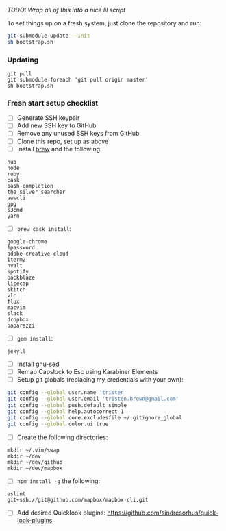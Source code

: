 _TODO: Wrap all of this into a nice lil script_

To set things up on a fresh system, just clone the repository and run:

``` sh
git submodule update --init
sh bootstrap.sh
```

### Updating

``` shell
git pull
git submodule foreach 'git pull origin master'
sh bootstrap.sh
```

### Fresh start setup checklist

- [ ] Generate SSH keypair
- [ ] Add new SSH key to GitHub
- [ ] Remove any unused SSH keys from GitHub
- [ ] Clone this repo, set up as above
- [ ] Install [brew](http://brew.sh/) and the following:

```
hub
node
ruby
cask
bash-completion
the_silver_searcher
awscli
gpg
s3cmd
yarn
```

- [ ] `brew cask install`:

```
google-chrome
1password
adobe-creative-cloud
iterm2
nvalt
spotify
backblaze
licecap
skitch
vlc
flux
macvim
slack
dropbox
paparazzi
```

- [ ] `gem install`:

```
jekyll
```

- [ ] Install [gnu-sed](https://sagebionetworks.jira.com/wiki/display/PLFM/Fixing+sed+on+OSx)
- [ ] Remap Capslock to Esc using Karabiner Elements
- [ ] Setup git globals (replacing my credentials with your own):

```sh
git config --global user.name 'tristen'
git config --global user.email 'tristen.brown@gmail.com'
git config --global push.default simple
git config --global help.autocorrect 1
git config --global core.excludesfile ~/.gitignore_global
git config --global color.ui true
```

- [ ] Create the following directories:

```
mkdir ~/.vim/swap
mkdir ~/dev
mkdir ~/dev/github
mkdir ~/dev/mapbox
```

- [ ] `npm install -g` the following:

```
eslint
git+ssh://git@github.com/mapbox/mapbox-cli.git
```

- [ ] Add desired Quicklook plugins: https://github.com/sindresorhus/quick-look-plugins
